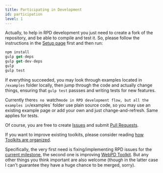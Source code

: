 ```yaml
---
title: Participating in Development
id: participation
level: 1
---
```


Actually, to help in RPD development you just need to create a fork of the repository, and be able to compile and test it. So, please follow the instructions in the [Setup page](./setup.html) first and then run:

```javascript
npm install
gulp get-deps
gulp get-dev-deps
gulp
gulp test
```

If everything succeeded, you may look through examples located in `/examples` folder locally, then jump through the code and actually change things, ensuring that `gulp test` passses and writing tests for new features. 

Currently there`s no `watch` mode in RPD development flow, but all the examples in `/examples` folder use plain source code, so you may use an existing example page or add your own and just change-and-refresh. Same applies for tests.

Of course, you are free to create [Issues]() and submit [Pull Requests]().

If you want to improve existing toolkits, please consider reading [how Toolkits are organized](./toolkits.html).

Specifically, the very first need is fixing/implementing RPD issues for the [current milestone](), the second one is improving [WebPD Toolkit](). But any other things you think important are also welcome (though in the latter case I can't guarantee they have a huge chance to be merged, sorry).
